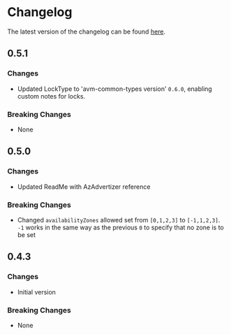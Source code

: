 # Changelog

The latest version of the changelog can be found [here](https://github.com/Azure/bicep-registry-modules/blob/main/avm/res/compute/disk/CHANGELOG.md).

## 0.5.1

### Changes

- Updated LockType to 'avm-common-types version' `0.6.0`, enabling custom notes for locks.

### Breaking Changes

- None

## 0.5.0

### Changes

- Updated ReadMe with AzAdvertizer reference

### Breaking Changes

- Changed `availabilityZones` allowed set from `[0,1,2,3]` to `[-1,1,2,3]`. `-1` works in the same way as the previous `0` to specify that no zone is to be set

## 0.4.3

### Changes

- Initial version

### Breaking Changes

- None
